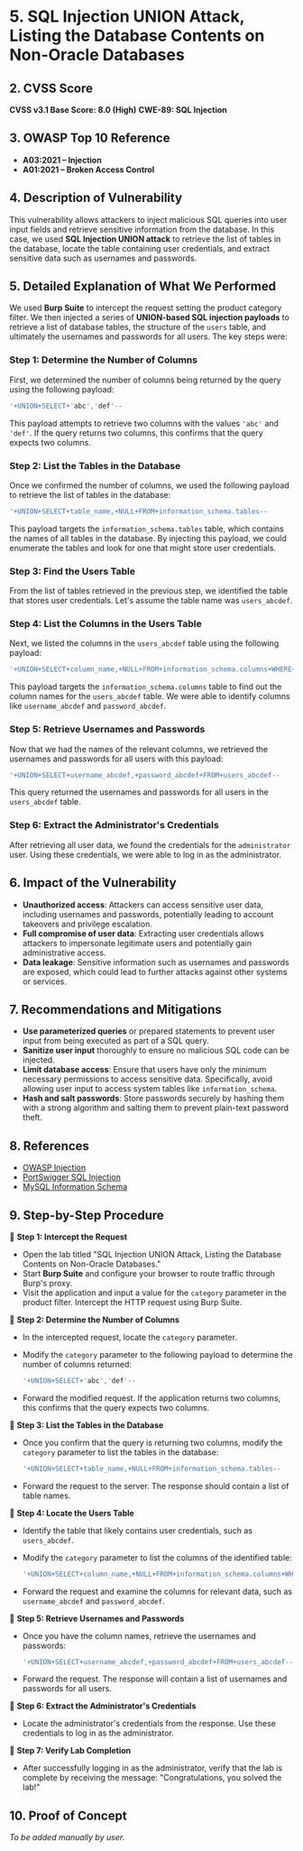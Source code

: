 
# 5. SQL Injection UNION Attack, Listing the Database Contents on Non-Oracle Databases

## 2. CVSS Score

**CVSS v3.1 Base Score: 8.0 (High)**
**CWE-89: SQL Injection**

## 3. OWASP Top 10 Reference

* **A03:2021 – Injection**
* **A01:2021 – Broken Access Control**

## 4. Description of Vulnerability

This vulnerability allows attackers to inject malicious SQL queries into user input fields and retrieve sensitive information from the database. In this case, we used **SQL Injection UNION attack** to retrieve the list of tables in the database, locate the table containing user credentials, and extract sensitive data such as usernames and passwords.

## 5. Detailed Explanation of What We Performed

We used **Burp Suite** to intercept the request setting the product category filter. We then injected a series of **UNION-based SQL injection payloads** to retrieve a list of database tables, the structure of the `users` table, and ultimately the usernames and passwords for all users. The key steps were:

### Step 1: Determine the Number of Columns

First, we determined the number of columns being returned by the query using the following payload:

```sql
'+UNION+SELECT+'abc','def'-- 
```

This payload attempts to retrieve two columns with the values `'abc'` and `'def'`. If the query returns two columns, this confirms that the query expects two columns.

### Step 2: List the Tables in the Database

Once we confirmed the number of columns, we used the following payload to retrieve the list of tables in the database:

```sql
'+UNION+SELECT+table_name,+NULL+FROM+information_schema.tables--
```

This payload targets the `information_schema.tables` table, which contains the names of all tables in the database. By injecting this payload, we could enumerate the tables and look for one that might store user credentials.

### Step 3: Find the Users Table

From the list of tables retrieved in the previous step, we identified the table that stores user credentials. Let's assume the table name was `users_abcdef`.

### Step 4: List the Columns in the Users Table

Next, we listed the columns in the `users_abcdef` table using the following payload:

```sql
'+UNION+SELECT+column_name,+NULL+FROM+information_schema.columns+WHERE+table_name='users_abcdef'--
```

This payload targets the `information_schema.columns` table to find out the column names for the `users_abcdef` table. We were able to identify columns like `username_abcdef` and `password_abcdef`.

### Step 5: Retrieve Usernames and Passwords

Now that we had the names of the relevant columns, we retrieved the usernames and passwords for all users with this payload:

```sql
'+UNION+SELECT+username_abcdef,+password_abcdef+FROM+users_abcdef--
```

This query returned the usernames and passwords for all users in the `users_abcdef` table.

### Step 6: Extract the Administrator's Credentials

After retrieving all user data, we found the credentials for the `administrator` user. Using these credentials, we were able to log in as the administrator.

## 6. Impact of the Vulnerability

* **Unauthorized access**: Attackers can access sensitive user data, including usernames and passwords, potentially leading to account takeovers and privilege escalation.
* **Full compromise of user data**: Extracting user credentials allows attackers to impersonate legitimate users and potentially gain administrative access.
* **Data leakage**: Sensitive information such as usernames and passwords are exposed, which could lead to further attacks against other systems or services.

## 7. Recommendations and Mitigations

* **Use parameterized queries** or prepared statements to prevent user input from being executed as part of a SQL query.
* **Sanitize user input** thoroughly to ensure no malicious SQL code can be injected.
* **Limit database access**: Ensure that users have only the minimum necessary permissions to access sensitive data. Specifically, avoid allowing user input to access system tables like `information_schema`.
* **Hash and salt passwords**: Store passwords securely by hashing them with a strong algorithm and salting them to prevent plain-text password theft.

## 8. References

* [OWASP Injection](https://owasp.org/www-project-top-ten/A03_2021-Injection/)
* [PortSwigger SQL Injection](https://portswigger.net/web-security/sql-injection)
* [MySQL Information Schema](https://dev.mysql.com/doc/refman/8.0/en/information-schema.html)

## 9. Step-by-Step Procedure

🔹 **Step 1: Intercept the Request**

* Open the lab titled "SQL Injection UNION Attack, Listing the Database Contents on Non-Oracle Databases."
* Start **Burp Suite** and configure your browser to route traffic through Burp's proxy.
* Visit the application and input a value for the `category` parameter in the product filter. Intercept the HTTP request using Burp Suite.

🔹 **Step 2: Determine the Number of Columns**

* In the intercepted request, locate the `category` parameter.

* Modify the `category` parameter to the following payload to determine the number of columns returned:

  ```sql
  '+UNION+SELECT+'abc','def'--
  ```

* Forward the modified request. If the application returns two columns, this confirms that the query expects two columns.

🔹 **Step 3: List the Tables in the Database**

* Once you confirm that the query is returning two columns, modify the `category` parameter to list the tables in the database:

  ```sql
  '+UNION+SELECT+table_name,+NULL+FROM+information_schema.tables--
  ```

* Forward the request to the server. The response should contain a list of table names.

🔹 **Step 4: Locate the Users Table**

* Identify the table that likely contains user credentials, such as `users_abcdef`.

* Modify the `category` parameter to list the columns of the identified table:

  ```sql
  '+UNION+SELECT+column_name,+NULL+FROM+information_schema.columns+WHERE+table_name='users_abcdef'--
  ```

* Forward the request and examine the columns for relevant data, such as `username_abcdef` and `password_abcdef`.

🔹 **Step 5: Retrieve Usernames and Passwords**

* Once you have the column names, retrieve the usernames and passwords:

  ```sql
  '+UNION+SELECT+username_abcdef,+password_abcdef+FROM+users_abcdef--
  ```

* Forward the request. The response will contain a list of usernames and passwords for all users.

🔹 **Step 6: Extract the Administrator's Credentials**

* Locate the administrator's credentials from the response. Use these credentials to log in as the administrator.

🔹 **Step 7: Verify Lab Completion**

* After successfully logging in as the administrator, verify that the lab is complete by receiving the message: "Congratulations, you solved the lab!"

## 10. Proof of Concept

*To be added manually by user.*

